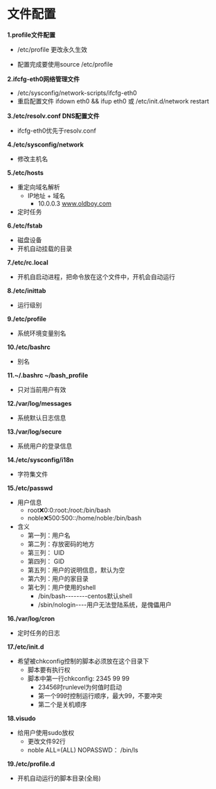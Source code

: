 # 文件配置

__1.profile文件配置__<br>
- /etc/profile 更改永久生效<br>

- 配置完成要使用source /etc/profile<br>

__2.ifcfg-eth0网络管理文件__<br>
- /etc/sysconfig/network-scripts/ifcfg-eth0
- 重启配置文件 ifdown eth0 && ifup eth0 或
    /etc/init.d/network restart

__3./etc/resolv.conf DNS配置文件__<br>
- ifcfg-eth0优先于resolv.conf

__4./etc/sysconfig/network__<br>
- 修改主机名

__5./etc/hosts__<br>
- 重定向域名解析
    - IP地址 + 域名
        - 10.0.0.3 www.oldboy.com
- 定时任务

__6./etc/fstab__<br>
- 磁盘设备
- 开机自动挂载的目录

__7./etc/rc.local__<br>
- 开机自启动进程，把命令放在这个文件中，开机会自动运行



__8./etc/inittab__<br>
- 运行级别

__9./etc/profile__<br>
- 系统环境变量别名

__10./etc/bashrc__<br>
- 别名

__11.~/.bashrc ~/bash_profile__<br>
- 只对当前用户有效

__12./var/log/messages__<br>
- 系统默认日志信息

__13./var/log/secure__<br>
- 系统用户的登录信息

__14./etc/sysconfig/i18n__<br>
- 字符集文件

__15./etc/passwd__<br>
- 用户信息
    - root:x:0:0:root:/root:/bin/bash
    - noble:x:500:500::/home/noble:/bin/bash
- 含义
    - 第一列：用户名
    - 第二列：存放密码的地方
    - 第三列： UID
    - 第四列： GID
    - 第五列：用户的说明信息，默认为空
    - 第六列：用户的家目录
    - 第七列：用户使用的shell
        - /bin/bash--------centos默认shell
        - /sbin/nologin----用户无法登陆系统，是傀儡用户


__16./var/log/cron__<br>
- 定时任务的日志

__17./etc/init.d__<br>
- 希望被chkconfig控制的脚本必须放在这个目录下
    - 脚本要有执行权
    - 脚本中第一行chkconfig: 2345 99 99
        - 23456时runlevel为何值时启动
        - 第一个99时控制运行顺序，最大99，不要冲突
        - 第二个是关机顺序

__18.visudo__<br>
- 给用户使用sudo放权
    - 更改文件92行
    - noble ALL=(ALL) NOPASSWD： /bin/ls

__19./etc/profile.d__<br>
- 开机自动运行的脚本目录(全局)